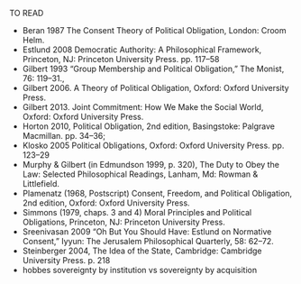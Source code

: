 TO READ

  - Beran 1987 The Consent Theory of Political Obligation, London: Croom Helm.
  - Estlund 2008 Democratic Authority: A Philosophical Framework, Princeton, NJ: Princeton University Press. pp. 117–58
  - Gilbert 1993 “Group Membership and Political Obligation,” The Monist, 76: 119–31., 
  - Gilbert 2006. A Theory of Political Obligation, Oxford: Oxford University Press.
  - Gilbert 2013. Joint Commitment: How We Make the Social World, Oxford: Oxford University Press.
  - Horton 2010, Political Obligation, 2nd edition, Basingstoke: Palgrave Macmillan. pp. 34–36; 
  - Klosko 2005 Political Obligations, Oxford: Oxford University Press. pp. 123–29 
  - Murphy & Gilbert (in Edmundson 1999, p. 320), The Duty to Obey the Law: Selected Philosophical Readings, Lanham, Md: Rowman & Littlefield.
  - Plamenatz (1968, Postscript) Consent, Freedom, and Political Obligation, 2nd edition, Oxford: Oxford University Press.
  - Simmons (1979, chaps. 3 and 4) Moral Principles and Political Obligations, Princeton, NJ: Princeton University Press.
  - Sreenivasan 2009  “Oh But You Should Have: Estlund on Normative Consent,” Iyyun: The Jerusalem Philosophical Quarterly, 58: 62–72.
  - Steinberger 2004, The Idea of the State, Cambridge: Cambridge University Press. p. 218
  - hobbes sovereignty by institution vs sovereignty by acquisition